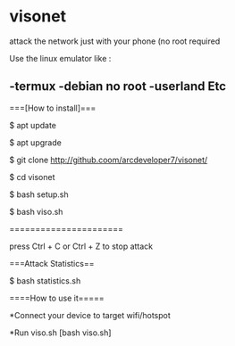 # visonet
attack the network just with your phone (no root required

Use the linux emulator like :

-termux
-debian no root
-userland
Etc
---------------------------------------
===[How to install]===

$ apt update

$ apt upgrade

$ git clone http://github.coom/arcdeveloper7/visonet/

$ cd visonet

$ bash setup.sh

$ bash viso.sh

======================

press Ctrl + C or Ctrl + Z to stop attack


===Attack Statistics==

$ bash statistics.sh

====How to use it=====

*Connect your device to target wifi/hotspot

*Run viso.sh [bash viso.sh]

